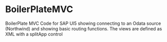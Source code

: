 # BoilerPlateMVC
BoilerPlate MVC Code for SAP UI5 showing connecting to an Odata source (Northwind) and showing basic routing functions.
The views are defined as XML with a splitApp control
